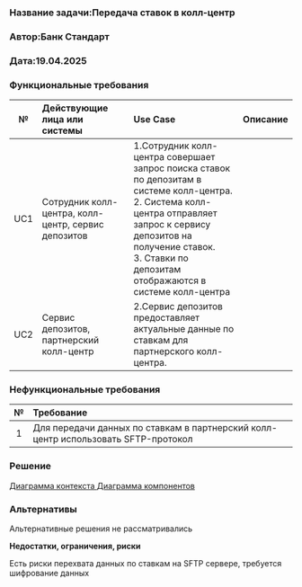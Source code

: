 ﻿### <a name="_b7urdng99y53"></a>**Название задачи:Передача ставок в колл-центр** 
### <a name="_hjk0fkfyohdk"></a>**Автор:Банк Стандарт**
### <a name="_uanumrh8zrui"></a>**Дата:19.04.2025**
### <a name="_3bfxc9a45514"></a>**Функциональные требования**

| **№** | **Действующие лица или системы**                    | **Use Case**                                                                                                                                                                                                                                   |**Описание**|
|:-----:|:----------------------------------------------------|:-----------------------------------------------------------------------------------------------------------------------------------------------------------------------------------------------------------------------------------------------| :- |
|  UC1  | Сотрудник колл-центра, колл-центр, сервис депозитов | 1.Cотрудник колл-центра совершает запрос поиска ставок по депозитам в системе колл-центра.<br/>2. Cистема колл-центра отправляет запрос к сервису депозитов на получение ставок.<br/>3. Ставки по депозитам отображаются в системе колл-центра ||
|  UC2  | Сервис депозитов, партнерский колл-центр            | 2.Сервис депозитов предоставляет актуальные данные по ставкам для партнерского колл-центра.                                                                                                                                                    ||
### <a name="_u8xz25hbrgql"></a>**Нефункциональные требования**

| **№** | **Требование**                                                                     |
|:-----:|:-----------------------------------------------------------------------------------|
|   1   | Для передачи данных по ставкам в партнерский колл-центр использовать SFTP-протокол |

### <a name="_qmphm5d6rvi3"></a>**Решение**
[Диаграмма контекста ](Task3/diagrams/С4_context_task4.drawio)
[Диаграмма компонентов ](Task3/diagrams/С4_component_task_4.drawio)
### <a name="_bjrr7veeh80c"></a>**Альтернативы**
Альтернативные решения не рассматривались

**Недостатки, ограничения, риски**

Есть риски перехвата данных по ставкам на SFTP сервере, требуется шифрование данных

